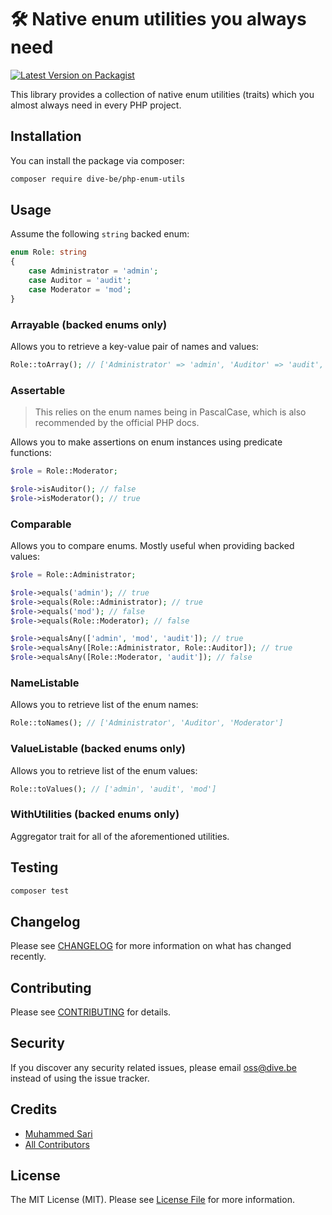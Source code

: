 # 🛠 Native enum utilities you always need

[![Latest Version on Packagist](https://img.shields.io/packagist/v/dive-be/php-enum-utils.svg?style=flat-square)](https://packagist.org/packages/dive-be/php-enum-utils)

This library provides a collection of native enum utilities (traits) which you almost always need in every PHP project.

## Installation

You can install the package via composer:

```bash
composer require dive-be/php-enum-utils
```

## Usage

Assume the following `string` backed enum:

```php
enum Role: string
{
    case Administrator = 'admin';
    case Auditor = 'audit';
    case Moderator = 'mod';
}
```

### Arrayable (backed enums only)

Allows you to retrieve a key-value pair of names and values:

```php
Role::toArray(); // ['Administrator' => 'admin', 'Auditor' => 'audit', 'Moderator' => 'mod']
```

### Assertable

> This relies on the enum names being in PascalCase, which is also recommended by the official PHP docs.

Allows you to make assertions on enum instances using predicate functions:

```php
$role = Role::Moderator;

$role->isAuditor(); // false
$role->isModerator(); // true
```

### Comparable

Allows you to compare enums. Mostly useful when providing backed values:

```php
$role = Role::Administrator;

$role->equals('admin'); // true
$role->equals(Role::Administrator); // true
$role->equals('mod'); // false
$role->equals(Role::Moderator); // false

$role->equalsAny(['admin', 'mod', 'audit']); // true
$role->equalsAny([Role::Administrator, Role::Auditor]); // true
$role->equalsAny([Role::Moderator, 'audit']); // false
```

### NameListable

Allows you to retrieve list of the enum names:

```php
Role::toNames(); // ['Administrator', 'Auditor', 'Moderator']
```

### ValueListable (backed enums only)

Allows you to retrieve list of the enum values:

```php
Role::toValues(); // ['admin', 'audit', 'mod']
```

### WithUtilities (backed enums only)

Aggregator trait for all of the aforementioned utilities.

## Testing

```bash
composer test
```

## Changelog

Please see [CHANGELOG](CHANGELOG.md) for more information on what has changed recently.

## Contributing

Please see [CONTRIBUTING](CONTRIBUTING.md) for details.

## Security

If you discover any security related issues, please email oss@dive.be instead of using the issue tracker.

## Credits

- [Muhammed Sari](https://github.com/mabdullahsari)
- [All Contributors](../../contributors)

## License

The MIT License (MIT). Please see [License File](LICENSE.md) for more information.
